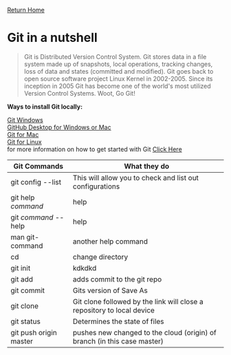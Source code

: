 [Return Home](https://lindseyshepard.github.io/learning-journal-repo)  


# Git in a nutshell
> Git is Distributed Version Control System. Git stores data in a file system made up of snapshots, local operations, tracking changes, loss of data and states (committed and modified). Git goes back to open source software project Linux Kernel in 2002-2005. Since its inception in 2005 Git has become one of the world's most utilized Version Control Systems. Woot, Go Git!

**Ways to install Git locally:**  

[Git Windows](https://git-scm.com/download/win)  
[GitHub Desktop for Windows or Mac](https://desktop.github.com/)  
[Git for Mac](https://git-scm.com/download/mac)  
[Git for Linux](https://git-scm.com/download/linux)  
for more information on how to get started with Git [Click Here](https://www.udemy.com/blog/git-tutorial-a-comprehensive-guide/#1)  

Git Commands | What they do
------------ | -------------
git config --list | This will allow you to check and list out configurations  
git help _command_ | help  
git _command_ --help | help  
man git-command | another help command  
cd | change directory  
git init |  kdkdkd   
git add | adds commit to the git repo  
git commit | Gits version of Save As  
git clone <url> | Git clone followed by the link will close a repository to local device   
 git status | Determines the state of files  
 git push origin master | pushes new changed to the cloud (origin) of branch (in this case master)  
 





